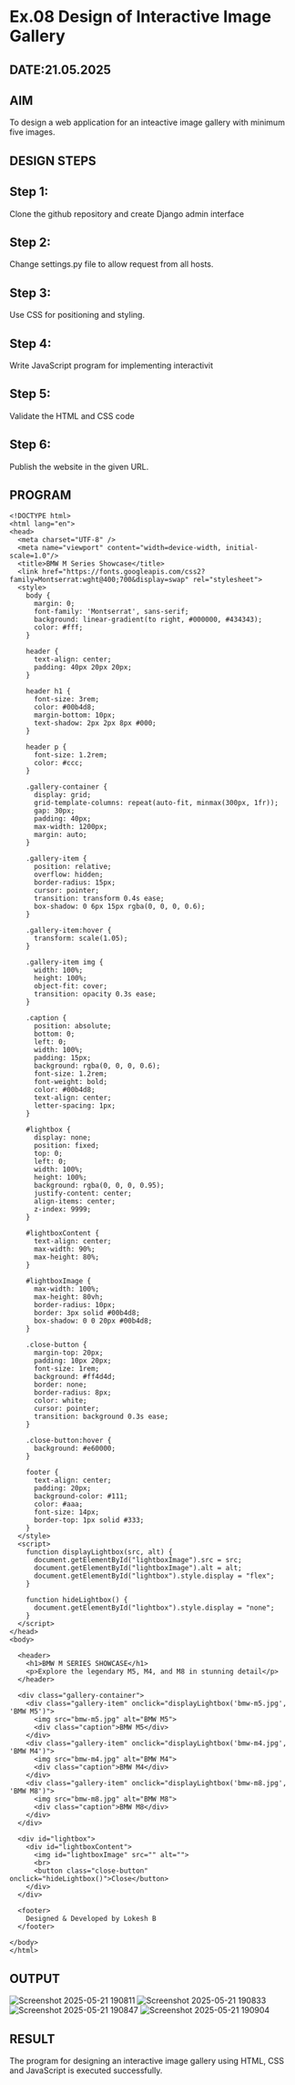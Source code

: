 # Ex.08 Design of Interactive Image Gallery
## DATE:21.05.2025
## AIM
  To design a web application for an inteactive image gallery with minimum five images.

## DESIGN STEPS

## Step 1:

Clone the github repository and create Django admin interface

## Step 2:

Change settings.py file to allow request from all hosts.

## Step 3:

Use CSS for positioning and styling.

## Step 4:

Write JavaScript program for implementing interactivit

## Step 5:

Validate the HTML and CSS code

## Step 6:

Publish the website in the given URL.

## PROGRAM
~~~
<!DOCTYPE html>
<html lang="en">
<head>
  <meta charset="UTF-8" />
  <meta name="viewport" content="width=device-width, initial-scale=1.0"/>
  <title>BMW M Series Showcase</title>
  <link href="https://fonts.googleapis.com/css2?family=Montserrat:wght@400;700&display=swap" rel="stylesheet">
  <style>
    body {
      margin: 0;
      font-family: 'Montserrat', sans-serif;
      background: linear-gradient(to right, #000000, #434343);
      color: #fff;
    }

    header {
      text-align: center;
      padding: 40px 20px 20px;
    }

    header h1 {
      font-size: 3rem;
      color: #00b4d8;
      margin-bottom: 10px;
      text-shadow: 2px 2px 8px #000;
    }

    header p {
      font-size: 1.2rem;
      color: #ccc;
    }

    .gallery-container {
      display: grid;
      grid-template-columns: repeat(auto-fit, minmax(300px, 1fr));
      gap: 30px;
      padding: 40px;
      max-width: 1200px;
      margin: auto;
    }

    .gallery-item {
      position: relative;
      overflow: hidden;
      border-radius: 15px;
      cursor: pointer;
      transition: transform 0.4s ease;
      box-shadow: 0 6px 15px rgba(0, 0, 0, 0.6);
    }

    .gallery-item:hover {
      transform: scale(1.05);
    }

    .gallery-item img {
      width: 100%;
      height: 100%;
      object-fit: cover;
      transition: opacity 0.3s ease;
    }

    .caption {
      position: absolute;
      bottom: 0;
      left: 0;
      width: 100%;
      padding: 15px;
      background: rgba(0, 0, 0, 0.6);
      font-size: 1.2rem;
      font-weight: bold;
      color: #00b4d8;
      text-align: center;
      letter-spacing: 1px;
    }

    #lightbox {
      display: none;
      position: fixed;
      top: 0;
      left: 0;
      width: 100%;
      height: 100%;
      background: rgba(0, 0, 0, 0.95);
      justify-content: center;
      align-items: center;
      z-index: 9999;
    }

    #lightboxContent {
      text-align: center;
      max-width: 90%;
      max-height: 80%;
    }

    #lightboxImage {
      max-width: 100%;
      max-height: 80vh;
      border-radius: 10px;
      border: 3px solid #00b4d8;
      box-shadow: 0 0 20px #00b4d8;
    }

    .close-button {
      margin-top: 20px;
      padding: 10px 20px;
      font-size: 1rem;
      background: #ff4d4d;
      border: none;
      border-radius: 8px;
      color: white;
      cursor: pointer;
      transition: background 0.3s ease;
    }

    .close-button:hover {
      background: #e60000;
    }

    footer {
      text-align: center;
      padding: 20px;
      background-color: #111;
      color: #aaa;
      font-size: 14px;
      border-top: 1px solid #333;
    }
  </style>
  <script>
    function displayLightbox(src, alt) {
      document.getElementById("lightboxImage").src = src;
      document.getElementById("lightboxImage").alt = alt;
      document.getElementById("lightbox").style.display = "flex";
    }

    function hideLightbox() {
      document.getElementById("lightbox").style.display = "none";
    }
  </script>
</head>
<body>

  <header>
    <h1>BMW M SERIES SHOWCASE</h1>
    <p>Explore the legendary M5, M4, and M8 in stunning detail</p>
  </header>

  <div class="gallery-container">
    <div class="gallery-item" onclick="displayLightbox('bmw-m5.jpg', 'BMW M5')">
      <img src="bmw-m5.jpg" alt="BMW M5">
      <div class="caption">BMW M5</div>
    </div>
    <div class="gallery-item" onclick="displayLightbox('bmw-m4.jpg', 'BMW M4')">
      <img src="bmw-m4.jpg" alt="BMW M4">
      <div class="caption">BMW M4</div>
    </div>
    <div class="gallery-item" onclick="displayLightbox('bmw-m8.jpg', 'BMW M8')">
      <img src="bmw-m8.jpg" alt="BMW M8">
      <div class="caption">BMW M8</div>
    </div>
  </div>

  <div id="lightbox">
    <div id="lightboxContent">
      <img id="lightboxImage" src="" alt="">
      <br>
      <button class="close-button" onclick="hideLightbox()">Close</button>
    </div>
  </div>

  <footer>
    Designed & Developed by Lokesh B
  </footer>

</body>
</html>

~~~

## OUTPUT
![Screenshot 2025-05-21 190811](https://github.com/user-attachments/assets/81ad0048-be3a-4895-bec0-4139c87c95f6)
![Screenshot 2025-05-21 190833](https://github.com/user-attachments/assets/f41b4139-6350-4442-820f-45b07a688557)
![Screenshot 2025-05-21 190847](https://github.com/user-attachments/assets/812a9822-00de-4974-90b8-a5a6b42cc161)
![Screenshot 2025-05-21 190904](https://github.com/user-attachments/assets/20808b0d-c2de-44bb-9a4b-ed6fcbc89182)

## RESULT
  The program for designing an interactive image gallery using HTML, CSS and JavaScript is executed successfully.
